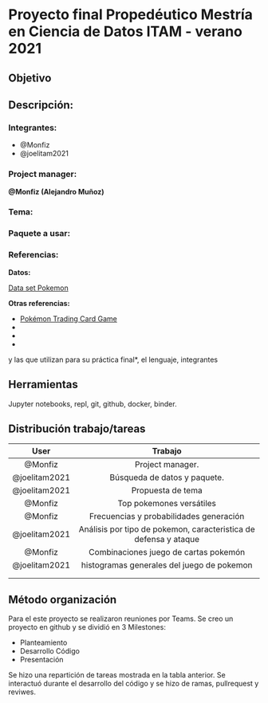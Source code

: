 
# Proyecto final Propedéutico Mestría en Ciencia de Datos ITAM - verano 2021

## Objetivo




## Descripción:


### Integrantes:

- @Monfiz
- @joelitam2021

### Project manager:
**@Monfiz (Alejandro Muñoz)**

### Tema: 


### Paquete a usar:

### Referencias: 

**Datos:**

[Data set Pokemon](https://raw.githubusercontent.com/jboscomendoza/rpubs/master/pokemon_red/pokemon.csv)

**Otras referencias:**
 - [Pokémon Trading Card Game](https://es.wikipedia.org/wiki/Pokémon_Trading_Card_Game)
 -
 -
 -


  y las que utilizan para su práctica final\*, el lenguaje, integrantes


## Herramientas

Jupyter notebooks, repl, git, github, docker, binder.


## Distribución trabajo/tareas 

|User| Trabajo|
|:---:|:---:|
|@Monfiz| Project manager.|
|@joelitam2021 | Búsqueda de datos y paquete. |
|@joelitam2021 | Propuesta de tema   |
|@Monfiz | Top pokemones versátiles    |
|@Monfiz| Frecuencias y probabilidades generación|
|@joelitam2021| Análisis por tipo de pokemon, caracteristica de defensa y ataque |
|@Monfiz|Combinaciones juego de cartas pokemón |
|@joelitam2021|histogramas generales del juego de pokemon|
|       |                         |
|       |                         |


## Método organización 

Para el este proyecto se realizaron reuniones por Teams. Se creo un proyecto en github y se dividió en 3 Milestones:

- Planteamiento
- Desarrollo Código
- Presentación 

Se hizo una repartición de tareas mostrada en la tabla anterior. 
Se interactuó durante el desarrollo del código y se hizo de ramas,  pullrequest y reviwes. 
